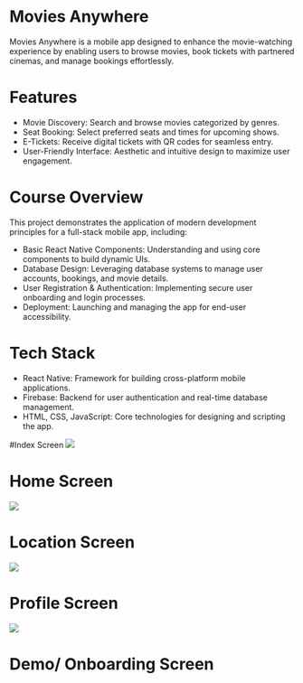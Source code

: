 # Movies Anywhere
Movies Anywhere is a mobile app designed to enhance the movie-watching experience by enabling users to browse movies, book tickets with partnered cinemas, and manage bookings effortlessly.

# Features
* Movie Discovery: Search and browse movies categorized by genres.
* Seat Booking: Select preferred seats and times for upcoming shows.
* E-Tickets: Receive digital tickets with QR codes for seamless entry.
* User-Friendly Interface: Aesthetic and intuitive design to maximize user engagement.

# Course Overview
This project demonstrates the application of modern development principles for a full-stack mobile app, including:
* Basic React Native Components: Understanding and using core components to build dynamic UIs.
* Database Design: Leveraging database systems to manage user accounts, bookings, and movie details.
* User Registration & Authentication: Implementing secure user onboarding and login processes.
* Deployment: Launching and managing the app for end-user accessibility.

# Tech Stack
* React Native: Framework for building cross-platform mobile applications.
* Firebase: Backend for user authentication and real-time database management.
* HTML, CSS, JavaScript: Core technologies for designing and scripting the app.

#Index Screen 
<img src="assets\index.jpg"> 

# Home Screen 
<img src="assets\home.jpg"> 

# Location Screen 
<img src="assets\location.jpg"> 

# Profile Screen 
<img src="assets\profile.jpg"> 

# Demo/ Onboarding Screen





